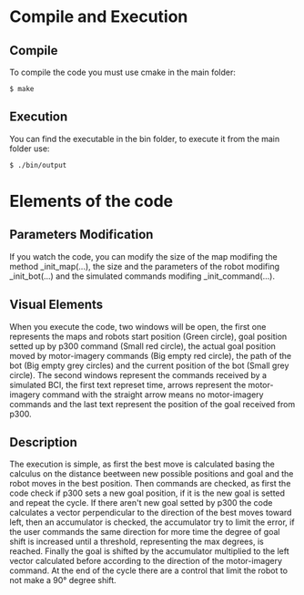 # Compile and Execution
## Compile
To compile the code you must use cmake in the main folder:
```
$ make
```
## Execution
You can find the executable in the bin folder, to execute it from the main folder use:
```
$ ./bin/output
```
# Elements of the code
## Parameters Modification
If you watch the code, you can modify the size of the map modifing the method _init_map(...), the size and the parameters of the robot modifing _init_bot(...) and the simulated commands modifing _init_command(...).

## Visual Elements
When you execute the code, two windows will be open, the first one represents the maps and robots start position (Green circle), goal position setted up by p300 command (Small red circle), the actual goal position moved by motor-imagery commands (Big empty red circle), the path of the bot (Big empty grey circles) and the current position of the bot (Small grey circle). The second windows represent the commands received by a simulated BCI, the first text represet time, arrows represent the motor-imagery command with the straight arrow means no motor-imagery commands and the last text represent the position of the goal received from p300.

## Description
The execution is simple, as first the best move is calculated basing the calculus on the distance beetween new possible positions and goal and the robot moves in the best position. Then commands are checked, as first the code check if p300 sets a new goal position, if it is the new goal is setted and repeat the cycle. If there aren't new goal setted by p300 the code calculates a vector perpendicular to the direction of the best moves toward left, then an accumulator is checked, the accumulator try to limit the error, if the user commands the same direction for more time the degree of goal shift is increased until a threshold, representing the max degrees, is reached. Finally the goal is shifted by the accumulator multiplied to the left vector calculated before according to the direction of the motor-imagery command. At the end of the cycle there are a control that limit the robot to not make a 90° degree shift.
